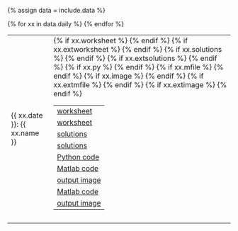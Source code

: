 {% assign data = include.data %}
<table class="asst-table">
{% for xx in data.daily %}
<tr>
	<td>{{ xx.date }}: {{ xx.name }}</td>
	<td>
		<table class="inner">
			{% if xx.worksheet %}
		  <tr>
			    <td><a href="{{ data.home }}/{{ xx.worksheet }}">worksheet</a></td>
			</tr>
			{% endif %}
			{% if xx.extworksheet %}
		  <tr>
			    <td><a href="{{ xx.extworksheet }}">worksheet</a></td>
			</tr>
			{% endif %}
			{% if xx.solutions %}
			<tr>
			    <td><a href="{{ data.home }}/{{ xx.solutions }}">solutions</a></td>
			</tr>
			{% endif %}
			{% if xx.extsolutions %}
		  <tr>
			    <td><a href="{{ xx.extsolutions }}">solutions</a></td>
			</tr>
			{% endif %}
			{% if xx.py %}
		  <tr>
			    <td><a href="{{ data.home }}/{{ xx.py }}">Python code</a></td>
			</tr>
			{% endif %}
			{% if xx.mfile %}
		  <tr>
			    <td><a href="{{ data.home }}/{{ xx.mfile }}">Matlab code</a></td>
			</tr>
			{% endif %}
			{% if xx.image %}
		  <tr>
			    <td><a href="{{ data.home }}/{{ xx.image }}">output image</a></td>
			</tr>
			{% endif %}
			{% if xx.extmfile %}
		  <tr>
			    <td><a href="{{ xx.extmfile }}">Matlab code</a></td>
			</tr>
			{% endif %}
			{% if xx.extimage %}
		  <tr>
			    <td><a href="{{ xx.extimage }}">output image</a></td>
			</tr>
			{% endif %}
		</table>
		<div style="padding-bottom: 10px"></div>
	</td>
</tr>
{% endfor %}
</table>
